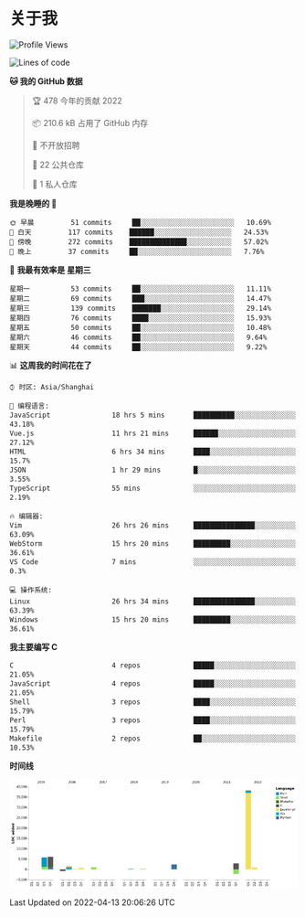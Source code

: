 # 关于我

<!--START_SECTION:waka-->
![Profile Views](http://img.shields.io/badge/%E4%B8%AA%E4%BA%BA%E5%B0%81%E9%9D%A2%E8%A7%82%E7%9C%8B%E6%AC%A1%E6%95%B0-139-blue)

![Lines of code](https://img.shields.io/badge/%E4%BB%8E%E3%80%8C%E4%BD%A0%E5%A5%BD%E4%B8%96%E7%95%8C%E3%80%8D%E6%88%91%E5%B7%B2%E7%BB%8F%E5%86%99%E4%BA%86-57%20Thousand%20%E8%A1%8C%E4%BB%A3%E7%A0%81-blue)

**🐱 我的 GitHub 数据** 

> 🏆 478 今年的贡献 2022
 > 
> 📦 210.6 kB 占用了 GitHub 内存 
 > 
> 🚫 不开放招聘
 > 
> 📜 22 公共仓库 
 > 
> 🔑 1 私人仓库 
 > 
**我是晚睡的 🦉** 

```text
🌞 早晨         51 commits     ██░░░░░░░░░░░░░░░░░░░░░░░   10.69% 
🌆 白天         117 commits    ██████░░░░░░░░░░░░░░░░░░░   24.53% 
🌃 傍晚         272 commits    ██████████████░░░░░░░░░░░   57.02% 
🌙 晚上         37 commits     ██░░░░░░░░░░░░░░░░░░░░░░░   7.76%

```
📅 **我最有效率是 星期三** 

```text
星期一          53 commits     ██░░░░░░░░░░░░░░░░░░░░░░░   11.11% 
星期二          69 commits     ███░░░░░░░░░░░░░░░░░░░░░░   14.47% 
星期三          139 commits    ███████░░░░░░░░░░░░░░░░░░   29.14% 
星期四          76 commits     ████░░░░░░░░░░░░░░░░░░░░░   15.93% 
星期五          50 commits     ██░░░░░░░░░░░░░░░░░░░░░░░   10.48% 
星期六          46 commits     ██░░░░░░░░░░░░░░░░░░░░░░░   9.64% 
星期天          44 commits     ██░░░░░░░░░░░░░░░░░░░░░░░   9.22%

```


📊 **这周我的时间花在了** 

```text
⌚︎ 时区: Asia/Shanghai

💬 编程语言: 
JavaScript               18 hrs 5 mins       ██████████░░░░░░░░░░░░░░░   43.18% 
Vue.js                   11 hrs 21 mins      ██████░░░░░░░░░░░░░░░░░░░   27.12% 
HTML                     6 hrs 34 mins       ████░░░░░░░░░░░░░░░░░░░░░   15.7% 
JSON                     1 hr 29 mins        █░░░░░░░░░░░░░░░░░░░░░░░░   3.55% 
TypeScript               55 mins             ░░░░░░░░░░░░░░░░░░░░░░░░░   2.19%

🔥 编辑器: 
Vim                      26 hrs 26 mins      ███████████████░░░░░░░░░░   63.09% 
WebStorm                 15 hrs 20 mins      █████████░░░░░░░░░░░░░░░░   36.61% 
VS Code                  7 mins              ░░░░░░░░░░░░░░░░░░░░░░░░░   0.3%

💻 操作系统: 
Linux                    26 hrs 34 mins      ███████████████░░░░░░░░░░   63.39% 
Windows                  15 hrs 20 mins      █████████░░░░░░░░░░░░░░░░   36.61%

```

**我主要编写 C** 

```text
C                        4 repos             █████░░░░░░░░░░░░░░░░░░░░   21.05% 
JavaScript               4 repos             █████░░░░░░░░░░░░░░░░░░░░   21.05% 
Shell                    3 repos             ████░░░░░░░░░░░░░░░░░░░░░   15.79% 
Perl                     3 repos             ████░░░░░░░░░░░░░░░░░░░░░   15.79% 
Makefile                 2 repos             ██░░░░░░░░░░░░░░░░░░░░░░░   10.53%

```


**时间线**

![Chart not found](https://raw.githubusercontent.com/Arondight/Arondight/master/charts/bar_graph.png) 


 Last Updated on 2022-04-13 20:06:26 UTC
<!--END_SECTION:waka-->
